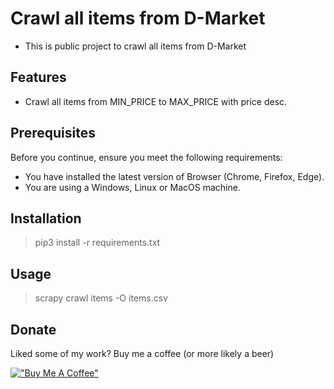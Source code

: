 # Crawl all items from D-Market
- This is public project to crawl all items from D-Market

## Features
- Crawl all items from MIN_PRICE to MAX_PRICE with price desc.

## Prerequisites

Before you continue, ensure you meet the following requirements:

- You have installed the latest version of Browser (Chrome, Firefox, Edge).
- You are using a Windows, Linux or MacOS machine.

## Installation

> pip3 install -r requirements.txt

## Usage

> scrapy crawl items -O items.csv

## Donate

Liked some of my work? Buy me a coffee (or more likely a beer)

[!["Buy Me A Coffee"](https://www.buymeacoffee.com/assets/img/custom_images/orange_img.png)](https://www.buymeacoffee.com/toannh8)